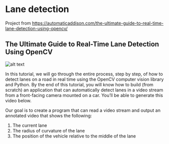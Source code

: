 # Lane detection

Project from https://automaticaddison.com/the-ultimate-guide-to-real-time-lane-detection-using-opencv/

## The Ultimate Guide to Real-Time Lane Detection Using OpenCV
![alt text](https://automaticaddison.com/wp-content/uploads/2021/01/cover-photo-lane-detection.jpg)

In this tutorial, we will go through the entire process, step by step, of how to detect lanes on a road in real time using the OpenCV computer vision library and Python. By the end of this tutorial, you will know how to build (from scratch) an application that can automatically detect lanes in a video stream from a front-facing camera mounted on a car. You’ll be able to generate this video below.

Our goal is to create a program that can read a video stream and output an annotated video that shows the following:

1. The current lane
2. The radius of curvature of the lane
3. The position of the vehicle relative to the middle of the lane
